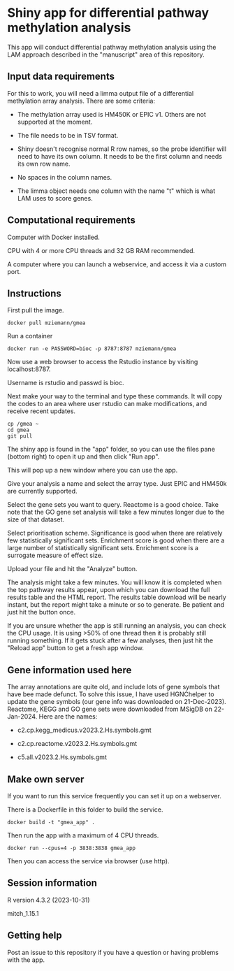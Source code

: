 # Shiny app for differential pathway methylation analysis

This app will conduct differential pathway methylation analysis using the LAM
approach described in the "manuscript" area of this repository.

## Input data requirements

For this to work, you will need a limma output file of a differential
methylation array analysis.
There are some criteria:

* The methylation array used is HM450K or EPIC v1.
Others are not supported at the moment.

* The file needs to be in TSV format.

* Shiny doesn't recognise normal R row names, so the probe identifier will need
to have its own column.
It needs to be the first column and needs its own row name.

* No spaces in the column names.

* The limma object needs one column with the name "t" which is what LAM uses
to score genes.

## Computational requirements

Computer with Docker installed.

CPU with 4 or more CPU threads and 32 GB RAM recommended.

A computer where you can launch a webservice, and access it via a custom port.

## Instructions

First pull the image.

```
docker pull mziemann/gmea
```

Run a container

```
docker run -e PASSWORD=bioc -p 8787:8787 mziemann/gmea
```

Now use a web browser to access the Rstudio instance by visiting localhost:8787.

Username is rstudio and passwd is bioc.

Next make your way to the terminal and type these commands.
It will copy the codes to an area where user rstudio can make modifications,
and receive recent updates.

```
cp /gmea ~ 
cd gmea
git pull
```

The shiny app is found in the "app" folder, so you can use the files pane (bottom
right) to open it up and then click "Run app".

This will pop up a new window where you can use the app.

Give your analysis a name and select the array type.
Just EPIC and HM450k are currently supported.

Select the gene sets you want to query.
Reactome is a good choice.
Take note that the GO gene set analysis will take a few minutes longer due to the
size of that dataset.

Select prioritisation scheme.
Significance is good when there are relatively few statistically significant sets.
Enrichment score is good when there are a large number of statistically significant
sets.
Enrichment score is a surrogate measure of effect size.

Upload your file and hit the "Analyze" button.

The analysis might take a few minutes.
You will know it is completed when the top pathway results appear, upon which you
can download the full results table and the HTML report.
The results table download will be nearly instant, but the report might take
a minute or so to generate.
Be patient and just hit the button once.

If you are unsure whether the app is still running an analysis, you can check the
CPU usage.
It is using >50% of one thread then it is probably still running something.
If it gets stuck after a few analyses, then just hit the "Reload app" button to
get a fresh app window.

## Gene information used here

The array annotations are quite old, and include lots of gene symbols that have
bee made defunct.
To solve this issue, I have used HGNChelper to update the gene symbols (our gene
info was downloaded on 21-Dec-2023).
Reactome, KEGG and GO gene sets were downloaded from MSigDB on 22-Jan-2024.
Here are the names:

* c2.cp.kegg_medicus.v2023.2.Hs.symbols.gmt

* c2.cp.reactome.v2023.2.Hs.symbols.gmt

* c5.all.v2023.2.Hs.symbols.gmt

## Make own server

If you want to run this service frequently you can set it up on a webserver.

There is a Dockerfile in this folder to build the service.

```
docker build -t "gmea_app" .
```

Then run the app with a maximum of 4 CPU threads.

```
docker run --cpus=4 -p 3838:3838 gmea_app
```

Then you can access the service via browser (use http).

## Session information

R version 4.3.2 (2023-10-31)

mitch_1.15.1

## Getting help

Post an issue to this repository if you have a question or having problems with the
app.
